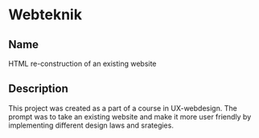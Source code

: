 # Webteknik

## Name
HTML re-construction of an existing website

## Description
This project was created as a part of a course in UX-webdesign. The prompt was to take an existing website and make it more user friendly by implementing different design laws and srategies.
